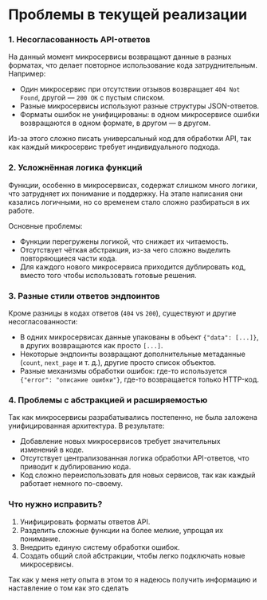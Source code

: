 # Проблемы в текущей реализации

### **1. Несогласованность API-ответов**
На данный момент микросервисы возвращают данные в разных форматах, что делает повторное использование кода затруднительным. Например:

  - Один микросервис при отсутствии отзывов возвращает `404 Not Found`, другой — `200 OK` с пустым списком.
  - Разные микросервисы используют разные структуры JSON-ответов.
  - Форматы ошибок не унифицированы: в одном микросервисе ошибки возвращаются в одном формате, в другом — в другом.

Из-за этого сложно писать универсальный код для обработки API, так как каждый микросервис требует индивидуального подхода.

### **2. Усложнённая логика функций**
Функции, особенно в микросервисах, содержат слишком много логики, что затрудняет их понимание и поддержку. На этапе написания они казались логичными, но со временем стало сложно разбираться в их работе.

Основные проблемы:

- Функции перегружены логикой, что снижает их читаемость.
- Отсутствует чёткая абстракция, из-за чего сложно выделить повторяющиеся части кода.
- Для каждого нового микросервиса приходится дублировать код, вместо того чтобы использовать готовые решения.

### **3. Разные стили ответов эндпоинтов**
Кроме разницы в кодах ответов (`404` vs `200`), существуют и другие несогласованности:

- В одних микросервисах данные упакованы в объект `{"data": [...]}`, в других возвращаются как просто `[...]`.
- Некоторые эндпоинты возвращают дополнительные метаданные (`count`, `next_page` и т. д.), другие просто список объектов.
- Разные механизмы обработки ошибок: где-то используется `{"error": "описание ошибки"}`, где-то возвращается только HTTP-код.

### **4. Проблемы с абстракцией и расширяемостью**
Так как микросервисы разрабатывались постепенно, не была заложена унифицированная архитектура. В результате:

- Добавление новых микросервисов требует значительных изменений в коде.
- Отсутствует централизованная логика обработки API-ответов, что приводит к дублированию кода.
- Код сложно переиспользовать для новых сервисов, так как каждый работает немного по-своему.

### **Что нужно исправить?**
1. Унифицировать форматы ответов API.
2. Разделить сложные функции на более мелкие, упрощая их понимание.
3. Внедрить единую систему обработки ошибок.
4. Создать общий слой абстракции, чтобы легко подключать новые микросервисы.

Так как у меня нету опыта в этом то я надеюсь получить информацию и наставление о том как это сделать
